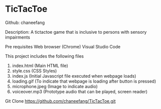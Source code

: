 # TicTacToe
 Github: chaneefang

Description: A tictactoe game that is inclusive to persons with sensory impairments

Pre requisites 
Web browser (Chrome)
Visual Studio Code

This project includes the following files
1. index.html (Main HTML file)
2. style.css (CSS Styles)
3. index.js (Initial Javascript file executed when webpage loads)
4. loading.gif (To indicate that webpage is loading after button is pressed)
5. microphone.jpeg (Image to indicate audio)
6. voiceover.mp3 (Prototype audio that can be played, screen reader) 

Git Clone
https://github.com/chaneefang/TicTacToe.git
